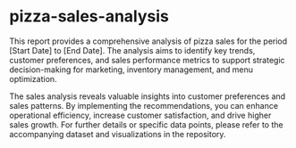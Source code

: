 # pizza-sales-analysis

This report provides a comprehensive analysis of pizza sales for the period [Start Date] to [End Date]. The analysis aims to identify key trends, customer preferences, and sales performance metrics to support strategic decision-making for marketing, inventory management, and menu optimization.

The sales analysis reveals valuable insights into customer preferences and sales patterns. By implementing the recommendations, you can enhance operational efficiency, increase customer satisfaction, and drive higher sales growth.
For further details or specific data points, please refer to the accompanying dataset and visualizations in the repository.


